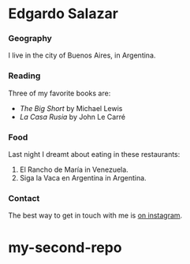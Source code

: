 # Edgardo Salazar

### Geography

I live in the city of Buenos Aires, in Argentina.

### Reading

Three of my favorite books are:

- *The Big Short* by Michael Lewis
- *La Casa Rusia* by John Le Carré

### Food

Last night I dreamt about eating in these restaurants:

1.  El Rancho de María in Venezuela.
2. Siga la Vaca en Argentina in Argentina.

### Contact

The best way to get in touch with me is [on instagram](https://www.instagram.com/ertablero/?hl=es).

# my-second-repo
